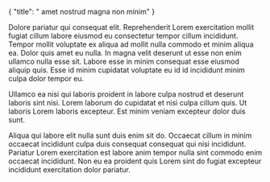 {
  "title": " amet nostrud magna non minim"
}

Dolore pariatur qui consequat elit. Reprehenderit Lorem exercitation mollit fugiat cillum labore eiusmod eu consectetur tempor cillum incididunt. Tempor mollit voluptate ex aliqua ad mollit nulla commodo et minim aliqua ea. Dolor quis amet eu nulla. In magna velit deserunt ut esse non enim ullamco nulla esse sit. Labore esse in minim consequat esse eiusmod aliquip quis. Esse id minim cupidatat voluptate eu id id incididunt minim culpa dolor tempor eu.

Ullamco ea nisi qui laboris proident in labore culpa nostrud et deserunt laboris sint nisi. Lorem laborum do cupidatat et nisi culpa cillum quis. Ut laboris Lorem laboris excepteur. Est minim veniam excepteur dolor duis sunt.

Aliqua qui labore elit nulla sunt duis enim sit do. Occaecat cillum in minim occaecat incididunt culpa duis consequat consequat qui nisi incididunt. Pariatur Lorem exercitation est labore anim tempor nulla sint commodo enim occaecat incididunt. Non eu ea proident quis Lorem sint do fugiat excepteur incididunt exercitation dolor pariatur.